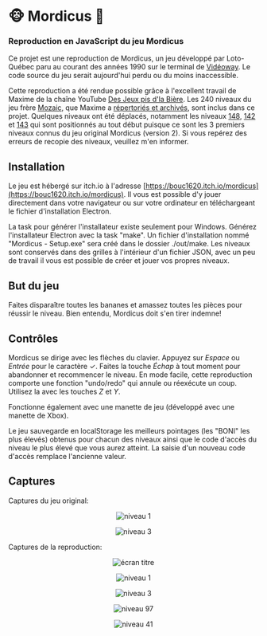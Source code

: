 # 🐵 Mordicus 🍌

### Reproduction en JavaScript du jeu Mordicus

Ce projet est une reproduction de Mordicus, un jeu développé par Loto-Québec paru au courant des années 1990 sur le terminal de [Vidéoway](https://fr.wikipedia.org/wiki/Vid%C3%A9oway). Le code source du jeu serait aujourd'hui perdu ou du moins inaccessible.

Cette reproduction a été rendue possible grâce à l'excellent travail de Maxime de la chaîne YouTube [Des Jeux pis d'la Bière](https://youtube.com/@jeuxbiere?feature=shared). Les 240 niveaux du jeu frère [Mozaic](https://youtu.be/YygmFM3qP8w?feature=shared), que Maxime a [répertoriés et archivés](https://archive.org/details/mozaic-240-levels/001.png), sont inclus dans ce projet. Quelques niveaux ont été déplacés, notamment les niveaux [148](https://archive.org/details/mozaic-240-levels/148.png), [142](https://archive.org/details/mozaic-240-levels/142.png) et [143](https://archive.org/details/mozaic-240-levels/143.png) qui sont positionnés au tout début puisque ce sont les 3 premiers niveaux connus du jeu original Mordicus (version 2). Si vous repérez des erreurs de recopie des niveaux, veuillez m'en informer.

## Installation

Le jeu est hébergé sur itch.io à l'adresse [https://bouc1620.itch.io/mordicus](https://bouc1620.itch.io/mordicus). Il vous est possible d'y jouer directement dans votre navigateur ou sur votre ordinateur en téléchargeant le fichier d'installation Electron.

La task pour générer l'installateur existe seulement pour Windows. Générez l'installateur Electron avec la task "make". Un fichier d'installation nommé "Mordicus - Setup.exe" sera créé dans le dossier ./out/make. Les niveaux sont conservés dans des grilles à l'intérieur d'un fichier JSON, avec un peu de travail il vous est possible de créer et jouer vos propres niveaux.

## But du jeu

Faites disparaître toutes les bananes et amassez toutes les pièces pour réussir le niveau. Bien entendu, Mordicus doit s'en tirer indemne!

## Contrôles

Mordicus se dirige avec les flèches du clavier.
Appuyez sur _Espace_ ou _Entrée_ pour le caractère ✓.
Faites la touche _Échap_ à tout moment pour abandonner et recommencer le niveau.
En mode facile, cette reproduction comporte une fonction "undo/redo" qui annule ou réexécute un coup. Utilisez la avec les touches _Z_ et _Y_.

Fonctionne également avec une manette de jeu (développé avec une manette de Xbox).

Le jeu sauvegarde en localStorage les meilleurs pointages (les "BONI" les plus élevés) obtenus pour chacun des niveaux ainsi que le code d'accès du niveau le plus élevé que vous aurez atteint. La saisie d'un nouveau code d'accès remplace l'ancienne valeur.

## Captures

Captures du jeu original:

<p align="center"><img src="captures/original/niveau1.png" alt="niveau 1"></img></p>

<p align="center"><img src="captures/original/niveau3.png" alt="niveau 3"></img></p>

Captures de la reproduction:

<p align="center"><img src="captures/reproduction/titre.png" alt="écran titre"></img></p>

<p align="center"><img src="captures/reproduction/001.png" alt="niveau 1"></img></p>

<p align="center"><img src="captures/reproduction/003.png" alt="niveau 3"></img></p>

<p align="center"><img src="captures/reproduction/097.png" alt="niveau 97"></img></p>

<p align="center"><img src="captures/reproduction/041.png" alt="niveau 41"></img></p>
